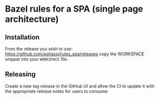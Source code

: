 # Bazel rules for a SPA (single page architecture)

## Installation

From the release you wish to use:
<https://github.com/aghassi/rules_spa/releases>
copy the WORKSPACE snippet into your `WORKSPACE` file.

## Releasing

Create a new tag release in the GitHub UI and allow the CI to update it with the appropriate release notes for users to consume
